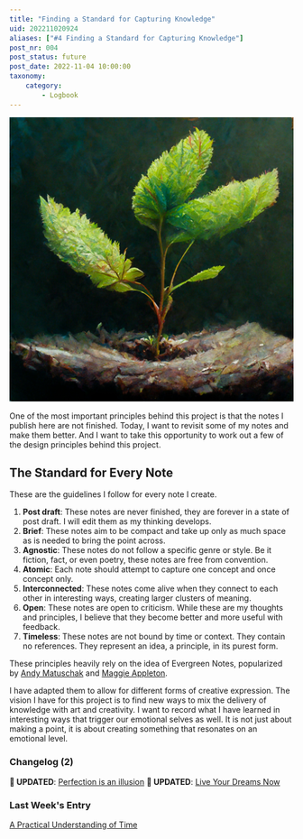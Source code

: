 ```yaml
---
title: "Finding a Standard for Capturing Knowledge"
uid: 202211020924
aliases: ["#4 Finding a Standard for Capturing Knowledge"]
post_nr: 004
post_status: future
post_date: 2022-11-04 10:00:00
taxonomy:
    category:
        - Logbook
---
```


![A sapling growing from the ground, representing one captured unit of knowledge](/_images/image-finding-a-standard-for-capturing-knowledge.jpg "Finding a Standard for Capturing Knowledge")

One of the most important principles behind this project is that the notes I publish here are not finished. Today, I want to revisit some of my notes and make them better. And I want to take this opportunity to work out a few of the design principles behind this project.

## The Standard for Every Note
These are the guidelines I follow for every note I create.

1. **Post draft**: These notes are never finished, they are forever in a state of post draft. I will edit them as my thinking develops.
2. **Brief**: These notes aim to be compact and take up only as much space as is needed to bring the point across.
3. **Agnostic**: These notes do not follow a specific genre or style. Be it fiction, fact, or even poetry, these notes are free from convention.
4. **Atomic**: Each note should attempt to capture one concept and once concept only.
5. **Interconnected**: These notes come alive when they connect to each other in interesting ways, creating larger clusters of meaning.
6. **Open**: These notes are open to criticism. While these are my thoughts and principles, I believe that they become better and more useful with feedback.
7. **Timeless**: These notes are not bound by time or context. They contain no references. They represent an idea, a principle, in its purest form.

These principles heavily rely on the idea of Evergreen Notes, popularized by [Andy Matuschak](https://notes.andymatuschak.org/Evergreen_notes) and [Maggie Appleton](https://maggieappleton.com/evergreens).

I have adapted them to allow for different forms of creative expression. The vision I have for this project is to find new ways to mix the delivery of knowledge with art and creativity. I want to record what I have learned in interesting ways that trigger our emotional selves as well. It is not just about making a point, it is about creating something that resonates on an emotional level.

### Changelog (2)
**🔵 UPDATED**: [Perfection is an illusion](./perfection-is-an-illusion.md)
**🔵 UPDATED**: [Live Your Dreams Now](live-your-dreams-now.md)

### Last Week's Entry
[A Practical Understanding of Time](./a-practical-understanding-of-time.md)